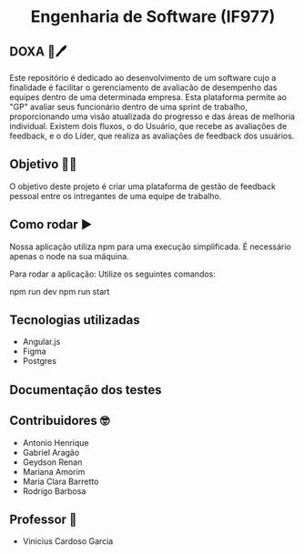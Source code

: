 <h1 align="center"> Engenharia de Software (IF977) </h1>

## DOXA :memo:🖊️
Este repositório é dedicado ao desenvolvimento de um software cujo a finalidade é facilitar o gerenciamento de avaliacão de desempenho das equipes dentro de uma determinada empresa. Esta plataforma permite ao "GP" avaliar seus funcionário dentro de uma sprint de trabalho, proporcionando uma visão atualizada do progresso e das áreas de melhoria individual. Existem dois fluxos, o do Usuário, que recebe as avaliações de feedback, e o do Líder, que realiza as avaliações de feedback dos usuários.

## Objetivo 🗿🍷
O objetivo deste projeto é criar uma plataforma de gestão de feedback pessoal entre os intregantes de uma equipe de trabalho. 

## Como rodar :arrow_forward:
Nossa aplicação utiliza npm para uma execução simplificada. É necessário apenas o node na sua máquina.

Para rodar a aplicação:
Utilize os seguintes comandos:

 npm run dev
 npm run start

## Tecnologias utilizadas
- Angular.js
- Figma
- Postgres

## Documentação dos testes


## Contribuidores 🤓
 - Antonio Henrique
 - Gabriel Aragão
 - Geydson Renan
 - Mariana Amorim
 - Maria Clara Barretto
 - Rodrigo Barbosa

## Professor 📏
 - Vinicius Cardoso Garcia

